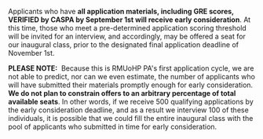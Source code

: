 Applicants who have **all application materials, including GRE scores, VERIFIED by CASPA by September 1st will receive early consideration**. At this time, those who meet a pre-determined application scoring threshold will be invited for an interview, and accordingly, may be offered a seat for our inaugural class, prior to the designated final application deadline of November 1st. 

<p class="message">
  <strong>PLEASE NOTE:</strong> &nbsp;Because this is RMUoHP PA's first application cycle, we are not able to predict, nor can we even estimate, the number of applicants who will have submitted their materials promptly enough for early consideration. <strong>We do not plan to constrain offers to an arbitrary percentage of total available seats</strong>. In other words, if we receive 500 qualifying applications by the early consideration deadline, and as a result we interview 100 of these individuals, it is possible that we could fill the entire inaugural class with the pool of applicants who submitted in time for early consideration.
</p>

[caspa]: https://portal.caspaonline.org/